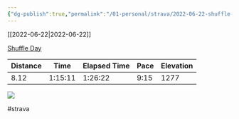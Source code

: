 ```yaml
---
{"dg-publish":true,"permalink":"/01-personal/strava/2022-06-22-shuffle-day/"}
---
```



[[2022-06-22\|2022-06-22]]

[Shuffle Day](https://www.strava.com/activities/7353016162)

| Distance | Time    | Elapsed Time | Pace | Elevation |
| -------- | ------- | ------------ | ---- | --------- |
| 8.12     | 1:15:11 | 1:26:22      | 9:15 | 1277      |



    
![](https://dgtzuqphqg23d.cloudfront.net/H6PnM0G2abtUyXX3hOw6C_4lhnk0fnmy4AyMT22Ut_g-768x576.jpg)

    

#strava
